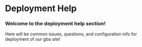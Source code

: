 # Deployment Help

### Welcome to the deployment help section!
Here will be common issues, questions, and configuration info for deployment of our gba site!
